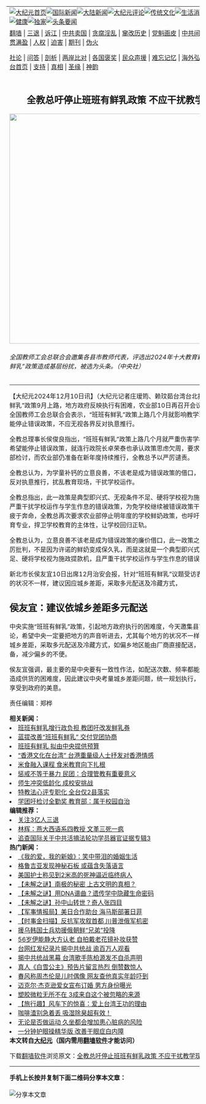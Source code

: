 <a name="1" id="1" target="_blank"></a><span id="1"></span>
<table align=center border="0"><tr><td colspan="2" VALIGN=TOP><a href="https://github.com/1992513/djy/blob/master/gb/nf1351518.md#1"><img src="https://raw.githubusercontent.com/1992513/www/master/t/djy/1.jpg" title="大纪元首页" alt="大纪元首页"></a><a href="https://github.com/1992513/djy/blob/master/gb/n24hr.md#1"><img src="https://raw.githubusercontent.com/1992513/www/master/t/djy/3.jpg" title="国际新闻" alt="国际新闻"></a><a href="https://github.com/1992513/djy/blob/master/gb/nsc413.md#1"><img src="https://raw.githubusercontent.com/1992513/www/master/t/djy/4.jpg" title="大陆新闻" alt="大陆新闻"></a><a href="https://github.com/1992513/djy/blob/master/gb/news392.md#1"><img src="https://raw.githubusercontent.com/1992513/www/master/t/djy/5.jpg" title="大纪元评论" alt="大纪元评论"></a><a href="https://github.com/1992513/djy/blob/master/gb/news2007.md#1"><img src="https://raw.githubusercontent.com/1992513/www/master/t/djy/6.jpg" title="传统文化" alt="传统文化"></a><a href="https://github.com/1992513/djy/blob/master/gb/news2008.md#1"><img src="https://raw.githubusercontent.com/1992513/www/master/t/djy/7.jpg" title="生活消费" alt="生活消费"></a><a href="https://github.com/1992513/djy/blob/master/gb/ncyule.md#1"><img src="https://raw.githubusercontent.com/1992513/www/master/t/djy/8.jpg" title="娱乐休闲" alt="娱乐休闲"></a><a href="https://github.com/1992513/djy/blob/master/gb/nsc1002.md#1"><img src="https://raw.githubusercontent.com/1992513/www/master/t/djy/9.jpg" title="健康" alt="健康"></a><a href="https://github.com/1992513/djy/blob/master/gb/nf6092.md#1"><img src="https://raw.githubusercontent.com/1992513/www/master/t/djy/10a.jpg" title="独家" alt="独家"></a><a href="https://github.com/1992513/djy/blob/master/gb/nf4514.md#1"><img src="https://raw.githubusercontent.com/1992513/www/master/t/djy/12a.jpg" title="头条要闻" alt="头条要闻"></a></td></tr>
<tr><td colspan="2" VALIGN=TOP><a target="_blank" href="https://github.com/1992513/www/blob/master/README.md?zsrh#1">翻墙</a> | <a target="_blank" href="https://github.com/1992513/djy/blob/master/gb/nf5657.md#1">三退</a> | <a target="_blank" href="https://github.com/1992513/djy/blob/master/gb/nf6124.md#1">诉江</a> | <a target="_blank" href="https://github.com/1992513/djy/blob/master/gb/nf1176117.md#1">中共卖国</a> | <a target="_blank" href="https://github.com/1992513/djy/blob/master/gb/nf5773.md#1">贪腐淫乱</a> | <a target="_blank" href="https://github.com/1992513/djy/blob/master/gb/nf1176115.md#1">窜改历史</a> | <a target="_blank" href="https://github.com/1992513/djy/blob/master/gb/nf1176107.md#1">党魁画皮</a> | <a target="_blank" href="https://github.com/1992513/djy/blob/master/gb/nf1320400.md#1">中共间谍</a> | <a target="_blank" href="https://github.com/1992513/djy/blob/master/gb/nf1176114.md#1">破坏传统</a> | <a target="_blank" href="https://github.com/1992513/ntdtv/blob/master/gb/prog447_1.md#1">恶贯满盈</a> | <a target="_blank" href="https://github.com/1992513/djy/blob/master/gb/ncid278.md#1">人权</a> | <a target="_blank" href="https://github.com/1992513/djy/blob/master/gb/nf1176111.md#1">迫害</a> | <a target="_blank" href="https://gitlab.com/szzdlab/mh-qikan/blob/master/README.md#1">期刊</a> | <a target="_blank" href="https://github.com/1992513/djy/blob/master/gb/nf5562.md#1">伪火</a></p><p><a target="_blank" href="https://github.com/1992513/djy/blob/master/gb/9p.md#1">社论</a> | <a target="_blank" href="https://github.com/1992513/djy/blob/master/gb/nf4378.md#1">问答</a> | <a target="_blank" href="https://github.com/1992513/djy/blob/master/gb/nf5792.md#1">剖析</a> | <a target="_blank" href="https://github.com/1992513/djy/blob/master/gb/nf5735.md#1">两岸比对</a> | <a target="_blank" href="https://github.com/1992513/djy/blob/master/gb/nf6119.md#1">各国褒奖</a> | <a target="_blank" href="https://github.com/1992513/djy/blob/master/gb/nf6120.md#1">民众声援</a> | <a target="_blank" href="https://github.com/1992513/djy/blob/master/gb/nf1188594.md#1">难忘记忆</a> | <a target="_blank" href="https://github.com/1992513/djy/blob/master/gb/nf3180.md#1">海外弘传</a> | <a target="_blank" href="https://github.com/1992513/djy/blob/master/gb/nf5410.md#1">万人上访</a> | <a target="_blank" href="https://github.com/1992513/www/blob/master/README.md?zsrh#1">平台首页</a> | <a target="_blank" href="https://github.com/1992513/djy/blob/master/gb/nf4386.md#1">支持</a> | <a target="_blank" href="https://github.com/1992513/djy/blob/master/gb/nf4389.md#1">真相</a> | <a target="_blank" href="https://github.com/1992513/djy/blob/master/gb/nf5790.md#1">圣缘</a> | <a target="_blank" href="https://github.com/1992513/djy/blob/master/gb/nf4786.md#1">神韵</a></td></tr>
<tr><td VALIGN=TOP width="626"><h2 align=center>全教总吁停止班班有鲜乳政策 不应干扰教学现场</h2>
<img width="600" src="https://i.epochtimes.com/assets/uploads/2024/12/id14388239-729970-600x400.jpg" />
<h6>全国教师工会总联合会邀集各县市教师代表，评选出2024年十大教育新闻，“班班有鲜乳”政策造成基层纷扰，被选为头条。（中央社）
</h6>
<hr>
<p>【大纪元2024年12月10日讯】（大纪元记者庄瑷筠、赖玟茹台湾台北报导）“班班有鲜乳”政策9月上路，地方政府反映执行有困难，农业部10日再召开会议讨论，对此，全国教师工会总联合会表示，“班班有鲜乳”政策上路几个月就影响教学现场，各界盼能停止错误政策，不应无视各界反对执意推行。</p>
<p>全教总理事长侯俊良指出，“班班有鲜乳”政策上路几个月就严重伤害学校教育，各界希望能停止错误政策，就连行政院长卓荣泰也承认政策思虑欠周，要求农业部与教育部检讨，而农业部仍准备在新年度持续推行，全教总予以严厉谴责。</p>
<p>全教总认为，为学童补钙的立意良善，不该老是成为错误政策的借口，不应无视各界反对执意推行，扰乱教育现场，干扰学校运作。</p>
<p>全教总指出，此一政策是典型即兴式、无视条件不足、硬将学校视为施政提款机，且严重干扰学校运作与学生作息的错误政策，为免学校继续被错误政策干扰，教职员工疲于奔命，全教总再次要求农业部停止明年度的学校鲜奶政策，也呼吁教育部坚持教育专业，捍卫学校教育的主体性，让学校回归正轨。</p>
<p>全教总认为，立意良善不该老是成为错误政策的廉价借口，此一政策之所以必须被严厉批判，不是因为许诺的鲜奶变成保久乳，而是这就是一个典型即兴式、无视条件不足、硬将学校视为施政提款机，且严重干扰学校运作与学生作息的错误政策。</p>
<p>新北市长侯友宜10日出席12月治安会报，针对“班班有鲜乳”议题受访表示，每个地方的状况不一样，建议因应城乡差距，采取多元配送及冷藏方式，</p>
<h2>侯友宜：建议依城乡差距多元配送</h2>
<p>中央实施“班班有鲜乳”政策，引起地方政府执行的困难度，今天邀集县市政府再度讨论，希望中央一定要把地方的声音听进去，尤其每个地方的状况不一样，他建议因应城乡差距，采取多元配送及冷藏方式，如偏乡地区能由厂商直接配送，学校有冷藏设备，减少偏乡的不便。</p>
<p>侯友宜强调，最主要的是中央要有一致性作法，如配送次数、频率都能一致，才不会造成供货的困难度，因此建议中央考量城乡差距问题，统一规划执行，让孩子们能够享受到政府的美意。</p>
<p>责任编辑：郑桦</p>
<strong>相关新闻：</strong>
<li><a href="https://github.com/1992513/djy/blob/master/gb/24/10/8/n14346459.md#1">班班有鲜乳增行政负担 教团吁改发鲜乳券</a></li>
<li><a href="https://github.com/1992513/djy/blob/master/gb/24/10/18/n14353386.md#1">蓝提改善“班班有鲜乳” 交付党团协商</a></li>
<li><a href="https://github.com/1992513/djy/blob/master/gb/24/12/5/n14385230.md#1">班班有鲜乳 拟由中央提供预算</a></li>
<li><a href="https://github.com/1992513/djy/blob/master/gb/24/12/8/n14386918.md#1">“香港文化在台湾” 台港重量级人士抒发对香港情感</a></li>
<li><a href="https://github.com/1992513/djy/blob/master/gb/24/12/8/n14386844.md#1">米食融入课程 食米教育向下扎根</a></li>
<li><a href="https://github.com/1992513/djy/blob/master/gb/24/12/4/n14384379.md#1">惩戒不等于暴力 民团：合理管教有重要意义</a></li>
<li><a href="https://github.com/1992513/djy/blob/master/gb/24/12/3/n14383747.md#1">师生冲突低龄化 成校安挑战</a></li>
<li><a href="https://github.com/1992513/djy/blob/master/gb/24/12/3/n14383622.md#1">特教法心评专职化 全台仅2县落实</a></li>
<li><a href="https://github.com/1992513/djy/blob/master/gb/24/12/2/n14382944.md#1">学团吁检讨全勤奖 教育部：属于校园自治</a></li>
<strong>编辑推荐：</strong>
<li><a href="https://github.com/1992513/djy/blob/master/gb/18/5/10/n10381511.md?dfh#1" target="_blank">关注3亿人三退</a></li><li><a href="https://github.com/1992513/djy/blob/master/gb/18/11/12/n10847366.md#1" target="_blank">林辉：燕大西语系四教授 文革三死一疯</a></li><li><a href="https://github.com/1992513/djy/blob/master/gb/13/9/18/n3966634.md#1" target="_blank">追查国际关于中共活摘法轮功学员器官证据专辑3</a></li>
<strong>热门新闻：</strong>
<li><a href="https://github.com/1992513/djy/blob/master/gb/24/12/3/n14383823.md#1">《我的爱，我的新娘》：笑中带泪的婚姻生活</a></li>
<li><a href="https://github.com/1992513/djy/blob/master/gb/24/12/7/n14386541.md#1">格鲁吉亚发现神秘石板 或蕴含失落语言</a></li>
<li><a href="https://github.com/1992513/djy/blob/master/gb/24/12/9/n14387166.md#1">美国护士称见到2米高的死神逼近临终病人</a></li>
<li><a href="https://github.com/1992513/djy/blob/master/gb/24/12/2/n14383095.md#1">【未解之谜】南极的秘密 上古文明的真相？</a></li>
<li><a href="https://github.com/1992513/djy/blob/master/gb/24/12/6/n14386112.md#1">【未解之谜】用DNA谱曲？遗传学中隐藏生命密码</a></li>
<li><a href="https://github.com/1992513/djy/blob/master/gb/24/12/9/n14387684.md#1">【未解之谜】孙中山转世？奇人张四目</a></li>
<li><a href="https://github.com/1992513/djy/blob/master/gb/24/12/9/n14387671.md#1">【军事情报局】美日合作助台 海马斯部署日菲</a></li>
<li><a href="https://github.com/1992513/djy/blob/master/gb/24/12/7/n14386576.md#1">【时事金扫描】反抗军攻叙首都 川普泄俄军机密</a></li>
<li><a href="https://github.com/1992513/djy/blob/master/gb/24/12/8/n14386798.md#1">援乌韩国士兵劝援俄朝鲜“兄弟”投降</a></li>
<li><a href="https://github.com/1992513/djy/blob/master/gb/24/12/7/n14386560.md#1">56岁伊能静大方认老 自拍戴老花镜补妆获赞</a></li>
<li><a href="https://github.com/1992513/djy/blob/master/gb/24/12/7/n14386568.md#1">台网红发纪录片揭中共统战 逾百万人观看</a></li>
<li><a href="https://github.com/1992513/djy/blob/master/gb/24/12/7/n14386564.md#1">揭中共统战黑幕 台湾歌手陈柏源发不自杀声明</a></li>
<li><a href="https://github.com/1992513/djy/blob/master/gb/24/12/9/n14387165.md#1">真人《白雪公主》预告片留言热烈 倒赞数惊人</a></li>
<li><a href="https://github.com/1992513/djy/blob/master/gb/24/12/9/n14387474.md#1">春风称周杰伦是儿时偶像 网友查他真实年龄吓到</a></li>
<li><a href="https://github.com/1992513/djy/blob/master/gb/24/12/7/n14386577.md#1">迈克尔·杰克逊爱女宣布订婚 男方身份曝光</a></li>
<li><a href="https://github.com/1992513/djy/blob/master/gb/24/12/9/n14387333.md#1">塑胶微粒无所不在 3成来自这个被忽略的来源</a></li>
<li><a href="https://github.com/1992513/djy/blob/master/gb/24/12/8/n14386747.md#1">【旅行趣】风车下的惊喜：爱上台湾王功的理由</a></li>
<li><a href="https://github.com/1992513/djy/blob/master/gb/24/12/6/n14386043.md#1">咖啡渣别急着丢 吸湿除臭超有效！</a></li>
<li><a href="https://github.com/1992513/djy/blob/master/gb/24/12/6/n14386019.md#1">无论是否做运动 久坐都会增加患心脏病的风险</a></li>
<li><a href="https://github.com/1992513/djy/blob/master/gb/24/12/5/n14385098.md#1">一分钟护眼操精华版 改善干眼症白内障</a></li>
<strong>本文转自<a href="https://www.epochtimes.com">大纪元</a>（国内需用<a href="https://github.com/1992513/www/blob/master/README.md#8">翻墙软件</a>才能访问）</strong><p>下载<a href="https://github.com/1992513/www/blob/master/README.md#8">翻墙软件</a>浏览原文：<a href="https://www.epochtimes.com/gb/24/12/10/n14388238.htm">全教总吁停止班班有鲜乳政策 不应干扰教学现场</a></p><hr>
<strong>手机上长按并复制下面二维码分享本文章：</strong><br><br><img src="https://quickchart.io/qr?size=256&text=https://github.com/1992513/djy/blob/master/gb/24/12/10/n14388238.md%231" title="分享本文章"></td><td VALIGN=TOP><a href="https://github.com/1992513/djy/blob/master/gb/16/1/21/n4622075.md?dfh#1" target="_blank"><img src="https://raw.githubusercontent.com/1992513/djy/master/gb/300/wei-f1.jpg" title="中共的伪火骗局"  alt="中共的伪火骗局"></a><br><a href="https://github.com/1992513/www/blob/master/README.md?dfh#9" target="_blank"><img src="https://raw.githubusercontent.com/1992513/djy/master/gb/300/yong-h.jpg" title="永恒的见证"  alt="永恒的见证"></a><br><a href="https://github.com/1992513/djy/blob/master/gb/13/9/29/n3974789.md?dfh#1" target="_blank"><img src="https://raw.githubusercontent.com/1992513/djy/master/gb/300/shang-lnz.jpg" title="善良女子被中共投男牢"  alt="善良女子被中共投男牢"></a><br><a href="https://github.com/1992513/djy/blob/master/gb/16/3/16/n4663449.md?dfh#1" target="_blank"><img src="https://raw.githubusercontent.com/1992513/djy/master/gb/300/huo-z3.jpg" title="警卫目击活摘器官"  alt="警卫目击活摘器官"></a><br><a href="https://github.com/1992513/djy/blob/master/gb/16/8/7/n8177641.md?dfh#1" target="_blank"><img src="https://raw.githubusercontent.com/1992513/djy/master/gb/300/huo-z4.jpg" title="证人描述活摘恐怖"  alt="证人描述活摘恐怖"></a><br><a href="https://github.com/1992513/djy/blob/master/gb/10/4/19/n2881569.md?dfh#1" target="_blank"><img src="https://raw.githubusercontent.com/1992513/djy/master/gb/300/huo-z1.jpg" title="揭开活摘器官黑幕"  alt="揭开活摘器官黑幕"></a><br><a href="https://github.com/1992513/djy/blob/master/gb/10/11/7/n3077476.md?dfh#1" target="_blank"><img src="https://raw.githubusercontent.com/1992513/djy/master/gb/300/ma-ks.jpg" title="马克思的成魔之路"  alt="马克思的成魔之路"></a><br><a href="https://github.com/1992513/djy/blob/master/gb/14/6/9/n4173977.md?dfh#1" target="_blank"><img src="https://raw.githubusercontent.com/1992513/djy/master/gb/300/chang-zs.jpg" title="藏字石 蕴天机"  alt="藏字石 蕴天机"></a><br><a href="https://github.com/1992513/djy/blob/master/gb/18/5/10/n10381511.md?dfh#1" target="_blank"><img src="https://raw.githubusercontent.com/1992513/djy/master/gb/300/st1.jpg" title="关注三亿人三退"  alt="关注三亿人三退"></a><br><a href="https://github.com/1992513/djy/blob/master/gb/18/3/21/n10237682.md?dfh#1" target="_blank"><img src="https://raw.githubusercontent.com/1992513/djy/master/gb/300/jie-t.jpg" title="解体中共复兴中华"  alt="解体中共复兴中华"></a><br><a href="https://github.com/1992513/djy/blob/master/gb/9/2/9/n2422991.md?dfh#1" target="_blank"><img src="https://raw.githubusercontent.com/1992513/djy/master/gb/300/gao-zs.jpg" title="中共迫害良心律师"  alt="中共迫害良心律师"></a><br><a href="https://github.com/1992513/djy/blob/master/gb/18/12/9/n10900044.md?dfh#1" target="_blank"><img src="https://raw.githubusercontent.com/1992513/djy/master/gb/300/sj1.jpg" title="三百多万人举报江泽民"  alt="三百多万人举报江泽民"></a><br><a href="https://github.com/1992513/djy/blob/master/gb/18/8/28/n10672014.md?dfh#1" target="_blank"><img src="https://raw.githubusercontent.com/1992513/djy/master/gb/300/sj2.jpg" title="这些官员为何起诉江泽民"  alt="这些官员为何起诉江泽民"></a><br><a href="https://github.com/1992513/djy/blob/master/gb/8/12/18/n2367165.md?dfh#1" target="_blank"><img src="https://raw.githubusercontent.com/1992513/djy/master/gb/300/liangan.jpg" title="海峡两岸的强烈对比"  alt="海峡两岸的强烈对比"></a><br><a href="https://github.com/1992513/djy/blob/master/gb/15/12/10/n4593139.md?dfh#1" target="_blank"><img src="https://raw.githubusercontent.com/1992513/djy/master/gb/300/jia-ndzl.jpg" title="加拿大总理的贺信"  alt="加拿大总理的贺信"></a><br><a href="https://github.com/1992513/djy/blob/master/gb/11/6/17/n3289382.md?dfh#1" target="_blank"><img src="https://raw.githubusercontent.com/1992513/djy/master/gb/300/xiao-wd.jpg" title="探寻真相兼听则明"  alt="探寻真相兼听则明"></a><br><a href="https://github.com/1992513/djy/blob/master/gb/18/10/27/n10812623.md?dfh#1" target="_blank"><img src="https://raw.githubusercontent.com/1992513/djy/master/gb/300/yindu.jpg" title="印度媒体报道东方"  alt="印度媒体报道东方"></a><br><a href="https://github.com/1992513/djy/blob/master/gb/18/6/9/n10469652.md?dfh#1" target="_blank"><img src="https://raw.githubusercontent.com/1992513/djy/master/gb/300/xie-j.jpg" title="不一样的海外校园"  alt="不一样的海外校园"></a><br><a href="https://github.com/1992513/djy/blob/master/gb/7/4/5/n1669415.md?dfh#1" target="_blank"><img src="https://raw.githubusercontent.com/1992513/djy/master/gb/300/li-up.jpg" title="从大师到徒弟的传奇"  alt="从大师到徒弟的传奇"></a><br><a href="https://github.com/1992513/djy/blob/master/gb/17/5/26/n9191512.md?dfh#1" target="_blank"><img src="https://raw.githubusercontent.com/1992513/djy/master/gb/300/zfl2.jpg" title="亿万人与东方一本奇书"  alt="亿万人与东方一本奇书"></a><br><a href="https://github.com/1992513/djy/blob/master/gb/13/11/27/n4020290.md?dfh#1" target="_blank"><img src="https://raw.githubusercontent.com/1992513/djy/master/gb/300/zhen-h.jpg" title="大陆见不到的震撼场面"  alt="大陆见不到的震撼场面"></a><br><a href="https://github.com/1992513/djy/blob/master/gb/15/7/17/n4482910.md?dfh#1" target="_blank"><img src="https://raw.githubusercontent.com/1992513/djy/master/gb/300/dalu-sk.jpg" title="人心向善 大陆当初盛况"  alt="人心向善 大陆当初盛况"></a><br><a href="https://github.com/1992513/djy/blob/master/gb/19/1/5/n10955468.md?dfh#1" target="_blank"><img src="https://raw.githubusercontent.com/1992513/djy/master/gb/300/zfl1.jpg" title="追寻真理 这书讲什么"  alt="追寻真理 这书讲什么"></a><br><a href="https://github.com/1992513/www/blob/master/README.md?dfh#1" target="_blank"><img src="https://raw.githubusercontent.com/1992513/djy/master/gb/300/fq1.jpg" title="下载免费翻墙软件"  alt="下载免费翻墙软件"></a><br></td></tr></table>
